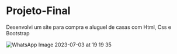# Projeto-Final
Desenvolvi um site para compra e aluguel de casas com Html, Css e Bootstrap


![WhatsApp Image 2023-07-03 at 19 19 35](https://github.com/Lipesti/Projeto-Final/assets/88855179/b25029ef-11e9-4651-bbdd-f3f45cce921b)
